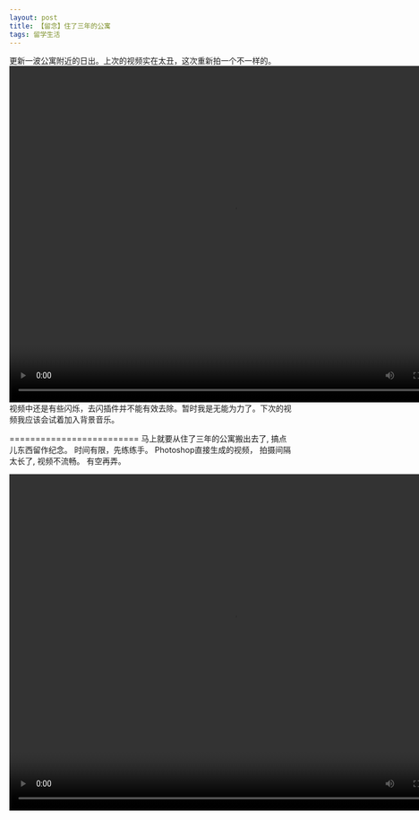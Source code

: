 ```yaml
---
layout: post
title: 【留念】住了三年的公寓
tags: 留学生活
---
```

更新一波公寓附近的日出。上次的视频实在太丑，这次重新拍一个不一样的。
<video width="800" height="600" controls="controls">
  <source src="/images/sunrise.mp4" type="video/mp4">
</video>
视频中还是有些闪烁，去闪插件并不能有效去除。暂时我是无能为力了。下次的视频我应该会试着加入背景音乐。

=========================
马上就要从住了三年的公寓搬出去了, 搞点儿东西留作纪念。
时间有限，先练练手。 Photoshop直接生成的视频， 拍摄间隔太长了, 视频不流畅。 有空再弄。

<video width="800" height="600" controls="controls">
  <source src="/images/Apartment.mp4" type="video/mp4">
</video>
